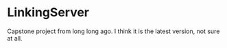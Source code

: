 LinkingServer
=============

Capstone project from long long ago.  I think it is the latest version, not sure at all.
